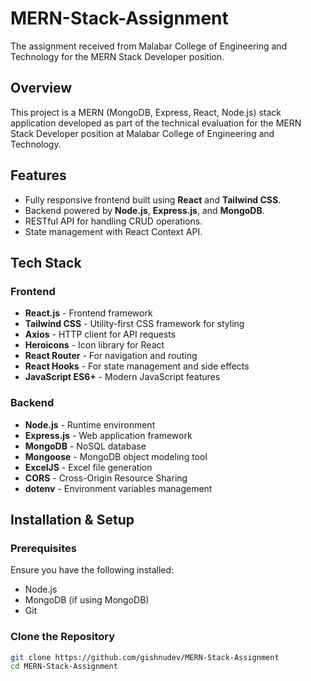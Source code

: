 # MERN-Stack-Assignment
The assignment received from Malabar College of Engineering and Technology for the MERN Stack Developer position.

## Overview
This project is a MERN (MongoDB, Express, React, Node.js) stack application developed as part of the technical evaluation for the MERN Stack Developer position at Malabar College of Engineering and Technology.

## Features
- Fully responsive frontend built using **React** and **Tailwind CSS**.
- Backend powered by **Node.js**, **Express.js**, and **MongoDB**.
- RESTful API for handling CRUD operations.
- State management with React Context API.

## Tech Stack
### Frontend
- **React.js** - Frontend framework
- **Tailwind CSS** - Utility-first CSS framework for styling
- **Axios** - HTTP client for API requests
- **Heroicons** - Icon library for React
- **React Router** - For navigation and routing
- **React Hooks** - For state management and side effects
- **JavaScript ES6+** - Modern JavaScript features

### Backend
- **Node.js** - Runtime environment
- **Express.js** - Web application framework
- **MongoDB** - NoSQL database
- **Mongoose** - MongoDB object modeling tool
- **ExcelJS** - Excel file generation
- **CORS** - Cross-Origin Resource Sharing
- **dotenv** - Environment variables management
## Installation & Setup

### Prerequisites
Ensure you have the following installed:
- Node.js 
- MongoDB (if using MongoDB)
- Git

### Clone the Repository
```bash
git clone https://github.com/gishnudev/MERN-Stack-Assignment
cd MERN-Stack-Assignment
